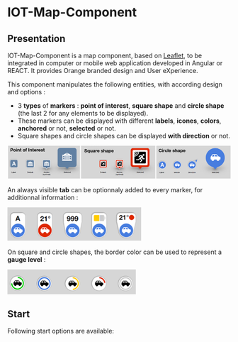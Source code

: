 # IOT-Map-Component 

## Presentation

IOT-Map-Component is a map component, based on [Leaflet](https://leafletjs.com/), to be integrated in computer or mobile web application developed in Angular or REACT. 
It provides Orange branded design and User eXperience. 

This component manipulates the following entities, with according design and options :

- 3 **types** of **markers** : **point of interest**, **square shape** and **circle shape** (the last 2 for any elements to be displayed). 
- These markers can be displayed with different **labels**, **icones**, **colors**, **anchored** or not, **selected** or not. 
- Square shapes and circle shapes can be displayed **with direction** or not. 

<img src="doc/Image1.png">

An always visible **tab** can be optionnaly added to every marker, for additionnal information :

<img src="doc/Image2.png">

On square and circle shapes, the border color can be used to represent a **gauge level** : 

<img src="doc/Image3.png">


[comment]: <Examples of use can be found in [samples](https://github.com/Orange-OpenSource/IOT-Map-Component/samples).>

[comment]: <TbAdded image of one sample>

## Start

Following start options are available:

[comment]: <- [Download the latest release.](https://github.com/Orange-OpenSource/IOT-Map-Component/archive/v0.0.1.zip)>
[comment]: <- Clone the repo: `git clone ??`>
[comment]: <- Install with [npm](https://www.npmjs.com): `npm install ???`>
